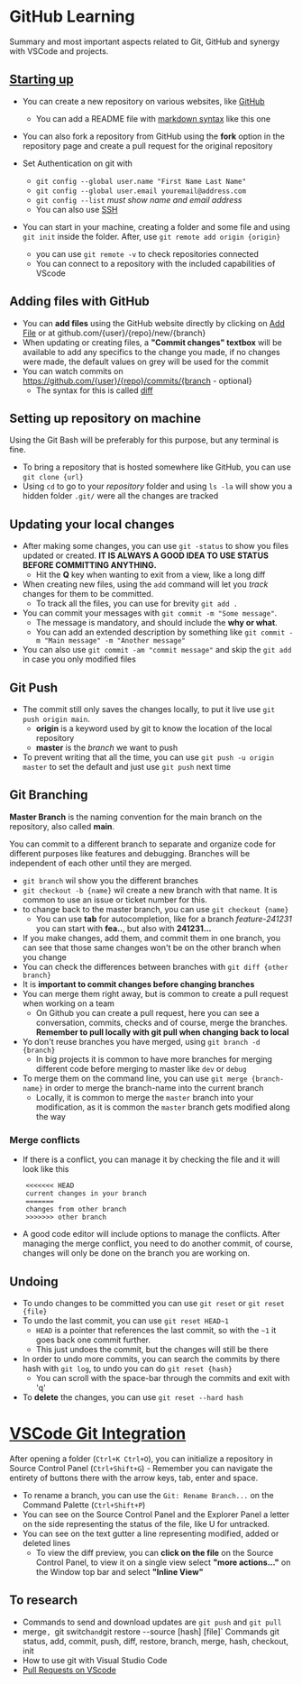 # GitHub Learning

Summary and most important aspects related to Git, GitHub and synergy with VSCode and projects.

## [Starting up](https://www.youtube.com/watch?v=RGOj5yH7evk)

- You can create a new repository on various websites, like [GitHub](https://github.com/new)
    - You can add a README file with [markdown syntax]((https://docs.github.com/en/get-started/writing-on-github/getting-started-with-writing-and-formatting-on-github/basic-writing-and-formatting-syntax)) like this one
- You can also fork a repository from GitHub using the **fork** option in the repository page and create a pull request for the original repository

- Set Authentication on git with
    - `git config --global user.name "First Name Last Name"`
    - `git config --global user.email youremail@address.com`
    - `git config --list` *must show name and email address*
    - You can also use [SSH](https://docs.github.com/en/authentication/connecting-to-github-with-ssh)
- You can start in your machine, creating a folder and some file and using `git init` inside the folder. After, use `git remote add origin {origin}`
    - you can use `git remote -v` to check repositories connected
    - You can connect to a repository with the included capabilities of VScode

## Adding files with GitHub

- You can **add files** using the GitHub website directly by clicking on [Add File](https://github.com/jwatch99/oracle-one-learning/new/main) or at github.com/{user}/{repo}/new/{branch}
- When updating or creating files, a **"Commit changes" textbox** will be available to add any specifics to the change you made, if no changes were made, the default values on grey will be used for the commit
- You can watch commits on https://github.com/{user}/{repo}/commits/{branch - optional}
    - The syntax for this is called [diff](https://en.wikipedia.org/wiki/Diff)

## Setting up repository on machine

Using the Git Bash will be preferably for this purpose, but any terminal is fine.

- To bring a repository that is hosted somewhere like GitHub, you can use `git clone {url}`
- Using `cd` to go to your *repository* folder and using `ls -la` will show you a hidden folder `.git/` were all the changes are tracked 

## Updating your local changes

- After making some changes, you can use `git -status` to show you files updated or created. **IT IS ALWAYS A GOOD IDEA TO USE STATUS BEFORE COMMITTING ANYTHING.**
    - Hit the **Q** key when wanting to exit from a view, like a long diff
- When creating new files, using the `add` command will let you *track* changes for them to be committed.
    - To track all the files, you can use for brevity `git add .` 
- You can commit your messages with `git commit -m "Some message"`.
    - The message is mandatory, and should include the **why or what**.
    - You can add an extended description by something like `git commit -m "Main message" -m "Another message"`
- You can also use `git commit -am "commit message"` and skip the `git add` in case you only modified files 

## Git Push

- The commit still only saves the changes locally, to put it live use `git push origin main`.
    - **origin** is a keyword used by git to know the location of the local repository
    - **master** is the *branch* we want to push
- To prevent writing that all the time, you can use `git push -u origin master` to set the default and just use `git push` next time

## Git Branching

**Master Branch** is the naming convention for the main branch on the repository, also called **main**.

You can commit to a different branch to separate and organize code for different purposes like features and debugging. Branches will be independent of each other until they are merged.

- `git branch` wil show you the different branches
- `git checkout -b {name}` wil create a new branch with that name. It is common to use an issue or ticket number for this.
- to change back to the master branch, you can use `git checkout {name}`
    - You can use **tab** for autocompletion, like for a branch *feature-241231* you can start with **fea..**, but also with **241231...** 
- If you make changes, add them, and commit them in one branch, you can see that those same changes won't be on the other branch when you change
- You can check the differences between branches with `git diff {other branch}`
- It is **important to commit changes before changing branches**
- You can merge them right away, but is common to create a pull request when working on a team
     - On Github you can create a pull request, here you can see a conversation, commits, checks and of course, merge the branches. **Remember to pull locally with git pull when changing back to local**
- Yo don't reuse branches you have merged, using `git branch -d {branch}`
    - In big projects it is common to have more branches for merging different code before merging to master like `dev` or `debug`
- To merge them on the command line, you can use `git merge {branch-name}` in order to merge the branch-name into the current branch
    - Locally, it is common to merge the `master` branch into your modification, as it is common the `master` branch gets modified along the way

### Merge conflicts

- If there is a conflict, you can manage it by checking the file and it will look like this

```
    <<<<<<< HEAD
    current changes in your branch
    =======
    changes from other branch
    >>>>>>> other branch
```

- A good code editor will include options to manage the conflicts. After managing the merge conflict, you need to do another commit, of course, changes will only be done on the branch you are working on.

## Undoing 

- To undo changes to be committed you can use `git reset` or `git reset {file}`
- To undo the last commit, you can use `git reset HEAD~1` 
    - `HEAD` is a pointer that references the last commit, so with the `~1` it goes back one commit further.
    - This just undoes the commit, but the changes will still be there
- In order to undo more commits, you can search the commits by there hash with `git log`, to undo you can do `git reset {hash}`
    - You can scroll with the space-bar through the commits and exit with 'q'
- To **delete** the changes, you can use `git reset --hard hash`

# [VSCode Git Integration](https://code.visualstudio.com/docs/introvideos/versioncontrol)

After opening a folder (`Ctrl+K Ctrl+O`), you can initialize a repository in Source Control Panel (`Ctrl+Shift+G`)
    - Remember you can navigate the entirety of buttons there with the arrow keys, tab, enter and space.
- To rename a branch, you can use the `Git: Rename Branch...` on the Command Palette (`Ctrl+Shift+P`)
- You can see on the Source Control Panel and the Explorer Panel a letter on the side representing the status of the file, like U for untracked.
- You can see on the text gutter a line representing modified, added or deleted lines 
    - To view the diff preview, you can **click on the file** on the Source Control Panel, to view it on a single view select **"more actions..."** on the Window top bar and select **"Inline View"**

## To research

- Commands to send and download updates are `git push` and `git pull`
- merge`, `git switch` and `git restore --source [hash] [file]`
Commands git status, add, commit, push, diff, restore, branch, merge, hash, checkout, init
- How to use git with Visual Studio Code
- [Pull Requests on VScode](https://www.youtube.com/watch?v=LdSwWxVzUpo)
